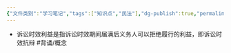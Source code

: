 ```yaml
---
{"文件类别":"学习笔记","tags":["知识点","民法"],"dg-publish":true,"permalink":"/学习笔记studyup/知识点cheese/诉讼时效利益/","dgPassFrontmatter":true,"created":"2024-09-18T11:04:38.843+08:00","updated":"2024-10-25T12:28:57.356+08:00"}
---
```


- 诉讼时效利益是指诉讼时效期间届满后义务人可以拒绝履行的利益，即诉讼时效抗辩 #背诵/概念 